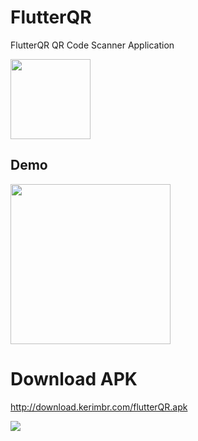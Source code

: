 # FlutterQR

FlutterQR QR Code Scanner Application

<img src="https://i.imgur.com/O2kZSPM.png" width="128"/>

## Demo
<img src="http://download.kerimbr.com/flutterqr.gif" width="256"/>



# Download APK
http://download.kerimbr.com/flutterQR.apk

[![](http://download.kerimbr.com/apk_download.png)](http://download.kerimbr.com/flutterQR.apk)

